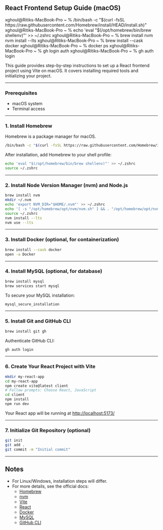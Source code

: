 ## React Frontend Setup Guide (macOS)

xghoul@Ritiks-MacBook-Pro ~ % /bin/bash -c "$(curl -fsSL https://raw.githubusercontent.com/Homebrew/install/HEAD/install.sh)"
xghoul@Ritiks-MacBook-Pro ~ % echo 'eval "$(/opt/homebrew/bin/brew shellenv)"' >> ~/.zshrc
xghoul@Ritiks-MacBook-Pro ~ % brew install nvm
nvm install --lts
xghoul@Ritiks-MacBook-Pro ~ % brew install --cask docker
xghoul@Ritiks-MacBook-Pro ~ % docker ps
xghoul@Ritiks-MacBook-Pro ~ % gh login auth 
xghoul@Ritiks-MacBook-Pro ~ % gh auth login

This guide provides step-by-step instructions to set up a React frontend project using Vite on macOS. It covers installing required tools and initializing your project.

---

### Prerequisites

- macOS system
- Terminal access

---

### 1. Install Homebrew

Homebrew is a package manager for macOS.

```bash
/bin/bash -c "$(curl -fsSL https://raw.githubusercontent.com/Homebrew/install/HEAD/install.sh)"
```

After installation, add Homebrew to your shell profile:

```bash
echo 'eval "$(/opt/homebrew/bin/brew shellenv)"' >> ~/.zshrc
source ~/.zshrc
```

---

### 2. Install Node Version Manager (nvm) and Node.js

```bash
brew install nvm
mkdir ~/.nvm
echo 'export NVM_DIR="$HOME/.nvm"' >> ~/.zshrc
echo '[ -s "/opt/homebrew/opt/nvm/nvm.sh" ] && . "/opt/homebrew/opt/nvm/nvm.sh"' >> ~/.zshrc
source ~/.zshrc
nvm install --lts
nvm use --lts
```

---

### 3. Install Docker (optional, for containerization)

```bash
brew install --cask docker
open -a Docker
```

---

### 4. Install MySQL (optional, for database)

```bash
brew install mysql
brew services start mysql
```

To secure your MySQL installation:

```bash
mysql_secure_installation
```

---

### 5. Install Git and GitHub CLI

```bash
brew install git gh
```

Authenticate GitHub CLI:

```bash
gh auth login
```

---

### 6. Create Your React Project with Vite

```bash
mkdir my-react-app
cd my-react-app
npm create vite@latest client
# Follow prompts: Choose React, JavaScript
cd client
npm install
npm run dev
```

Your React app will be running at [http://localhost:5173/](http://localhost:5173/)

---

### 7. Initialize Git Repository (optional)

```bash
git init
git add .
git commit -m "Initial commit"
```

---

## Notes

- For Linux/Windows, installation steps will differ.
- For more details, see the official docs:
  - [Homebrew](https://brew.sh/)
  - [nvm](https://github.com/nvm-sh/nvm)
  - [Vite](https://vitejs.dev/)
  - [React](https://react.dev/)
  - [Docker](https://www.docker.com/)
  - [MySQL](https://dev.mysql.com/doc/)
  - [GitHub CLI](https://cli.github.com/)


